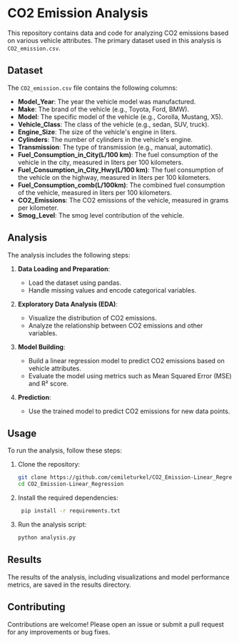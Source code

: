 # CO2 Emission Analysis

This repository contains data and code for analyzing CO2 emissions based on various vehicle attributes. The primary dataset used in this analysis is `CO2_emission.csv`.

## Dataset

The `CO2_emission.csv` file contains the following columns:

- **Model_Year**: The year the vehicle model was manufactured.
- **Make**: The brand of the vehicle (e.g., Toyota, Ford, BMW).
- **Model**: The specific model of the vehicle (e.g., Corolla, Mustang, X5).
- **Vehicle_Class**: The class of the vehicle (e.g., sedan, SUV, truck).
- **Engine_Size**: The size of the vehicle's engine in liters.
- **Cylinders**: The number of cylinders in the vehicle's engine.
- **Transmission**: The type of transmission (e.g., manual, automatic).
- **Fuel_Consumption_in_City(L/100 km)**: The fuel consumption of the vehicle in the city, measured in liters per 100 kilometers.
- **Fuel_Consumption_in_City_Hwy(L/100 km)**: The fuel consumption of the vehicle on the highway, measured in liters per 100 kilometers.
- **Fuel_Consumption_comb(L/100km)**: The combined fuel consumption of the vehicle, measured in liters per 100 kilometers.
- **CO2_Emissions**: The CO2 emissions of the vehicle, measured in grams per kilometer.
- **Smog_Level**: The smog level contribution of the vehicle.

## Analysis

The analysis includes the following steps:

1. **Data Loading and Preparation**:
   - Load the dataset using pandas.
   - Handle missing values and encode categorical variables.

2. **Exploratory Data Analysis (EDA)**:
   - Visualize the distribution of CO2 emissions.
   - Analyze the relationship between CO2 emissions and other variables.

3. **Model Building**:
   - Build a linear regression model to predict CO2 emissions based on vehicle attributes.
   - Evaluate the model using metrics such as Mean Squared Error (MSE) and R² score.

4. **Prediction**:
   - Use the trained model to predict CO2 emissions for new data points.

## Usage
To run the analysis, follow these steps:

1. Clone the repository:
   ```bash
   git clone https://github.com/cemileturkel/CO2_Emission-Linear_Regression.git
   cd CO2_Emission-Linear_Regression
   ```

2. Install the required dependencies:
   ```bash
    pip install -r requirements.txt
    ```

3. Run the analysis script:
   ```bash
   python analysis.py
    ```
## Results
The results of the analysis, including visualizations and model performance metrics, are saved in the results directory.

## Contributing
Contributions are welcome! Please open an issue or submit a pull request for any improvements or bug fixes.
